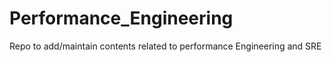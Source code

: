 # Performance_Engineering

Repo to add/maintain contents related to performance Engineering and SRE 

